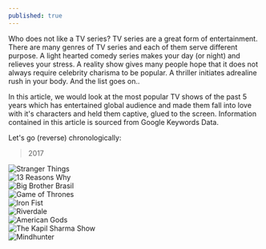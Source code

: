 ```yaml
---
published: true
---
```

Who does not like a TV series? TV series are a great form of entertainment. There are many genres of TV series and each of them serve different purpose. A light hearted comedy series makes your day (or night) and relieves your stress. A reality show gives many people hope that it does not always require celebrity charisma to be popular. A thriller initiates adrealine rush in your body. And the list goes on.. 

In this article, we would look at the most popular TV shows of the past 5 years which has entertained global audience and made them fall into love with it's characters and held them captive, glued to the screen. Information contained in this article is sourced from Google Keywords Data.

Let's go (reverse) chronologically:

> 2017

<div class="carousel" data-flickity='{ "wrapAround": true}'>
  <div class="carousel-cell">
  <img src="https://upload.wikimedia.org/wikipedia/commons/thumb/3/38/Stranger_Things_logo.png/250px-Stranger_Things_logo.png" alt="Stranger Things" /></div>
  <div class="carousel-cell">
  <img src="https://upload.wikimedia.org/wikipedia/en/thumb/7/73/Netflix%27s_13_Reasons_Why_title_screen.png/250px-Netflix%27s_13_Reasons_Why_title_screen.png" alt="13 Reasons Why" /> </div>
  <div class="carousel-cell">
  <img src="https://upload.wikimedia.org/wikipedia/en/thumb/0/03/Big_Brother_Brasil_logo_4.jpg/250px-Big_Brother_Brasil_logo_4.jpg" alt="Big Brother Brasil" /></div>
  <div class="carousel-cell">
  <img src="https://upload.wikimedia.org/wikipedia/en/thumb/d/d8/Game_of_Thrones_title_card.jpg/250px-Game_of_Thrones_title_card.jpg" alt="Game of Thrones" /> </div>
  <div class="carousel-cell">
  <img src="https://upload.wikimedia.org/wikipedia/en/thumb/d/df/Iron_Fist_Netflix.png/250px-Iron_Fist_Netflix.png" alt="Iron Fist" /> </div>
  <!-- <div class="carousel-cell">
  <img src="https://resize.indiatvnews.com/en/centered/oldbucket/715_431/entertainmentbollywood/IndiaTvf70f37_bigg_boss.jpg" alt="Big Boss" /></div> -->
  <div class="carousel-cell">
  <img src="https://upload.wikimedia.org/wikipedia/en/thumb/9/98/Riverdale.png/250px-Riverdale.png" alt="Riverdale" /></div>
    <div class="carousel-cell">
  <img src="https://upload.wikimedia.org/wikipedia/en/thumb/8/8f/American_Gods_logo.png/250px-American_Gods_logo.png" alt="American Gods" /></div>
      <div class="carousel-cell">
  <img src="https://upload.wikimedia.org/wikipedia/en/8/89/The_Kapil_Sharma_Show.png" alt="The Kapil Sharma Show" /></div>
        <div class="carousel-cell">
  <img src="https://upload.wikimedia.org/wikipedia/commons/thumb/3/30/Mindhunter_Logo.svg/250px-Mindhunter_Logo.svg.png" alt="Mindhunter" /></div>
</div>
